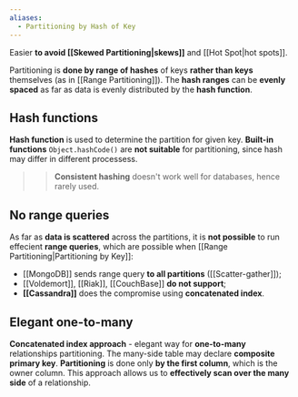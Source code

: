 ```yaml
---
aliases:
  - Partitioning by Hash of Key
---
```

Easier **to avoid [[Skewed Partitioning|skews]]** and [[Hot Spot|hot spots]].

Partitioning is **done by range of hashes** of keys **rather than keys** themselves (as in [[Range Partitioning]]). The **hash ranges** can be **evenly spaced** as far as data is evenly distributed by the **hash function**.

## Hash functions

**Hash function** is used to determine the partition for given key. **Built-in functions** `Object.hashCode()` are **not suitable** for partitioning, since hash may differ in different processess.

> >**Consistent hashing** doesn't work well for databases, hence rarely used.

## No range queries

As far as **data is scattered** across the partitions, it is **not possible** to run effecient **range queries**, which are possible when [[Range Partitioning|Partitioning by Key]]:
- [[MongoDB]] sends range query **to all partitions** ([[Scatter-gather]]);
- [[Voldemort]], [[Riak]], [[CouchBase]] **do not support**;
- **[[Cassandra]]** does the compromise using **concatenated index**. 

## Elegant one-to-many

**Concatenated index approach** - elegant way for **one-to-many** relationships partitioning. The many-side table may declare **composite primary key**. **Partitioning** is done only **by the first column**, which is the owner column. This approach allows us to **effectively scan over the many side** of a relationship.
